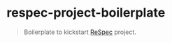 # respec-project-boilerplate

> Boilerplate to kickstart [ReSpec](https://respec.org/docs/) project.
